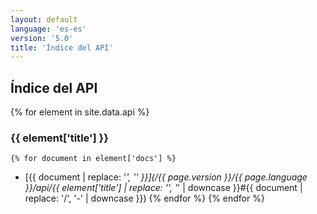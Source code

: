 ```yaml
---
layout: default
language: 'es-es'
version: '5.0'
title: 'Índice del API'
---
```


## Índice del API
{% for element in site.data.api %}
### {{ element['title'] }}

    {% for document in element['docs'] %}
* [{{ document | replace: '_', '\' }}](/{{ page.version }}/{{ page.language }}/api/{{ element['title'] | replace: '\', '_' | downcase }}#{{ document | replace: '/', '-' | downcase }})
    {% endfor %}
{% endfor %}
